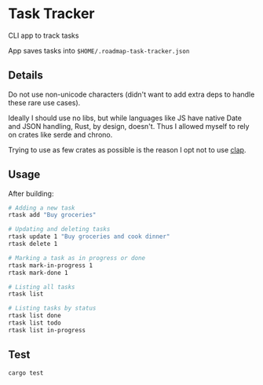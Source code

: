 # Task Tracker

CLI app to track tasks

App saves tasks into `$HOME/.roadmap-task-tracker.json`

## Details
Do not use non-unicode characters (didn't want to add extra deps to handle these rare use cases).

Ideally I should use no libs, but while languages like JS have native Date and JSON handling,
Rust, by design, doesn't. Thus I allowed myself to rely on crates like serde and chrono.

Trying to use as few crates as possible is the reason I opt not to use [clap](https://crates.io/crates/clap).

## Usage
After building:
```bash
# Adding a new task
rtask add "Buy groceries"

# Updating and deleting tasks
rtask update 1 "Buy groceries and cook dinner"
rtask delete 1

# Marking a task as in progress or done
rtask mark-in-progress 1
rtask mark-done 1

# Listing all tasks
rtask list

# Listing tasks by status
rtask list done
rtask list todo
rtask list in-progress
```


## Test
```bash
cargo test

```

